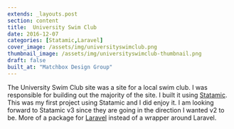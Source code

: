 ```yaml
---
extends: _layouts.post
section: content
title:  University Swim Club
date: 2016-12-07
categories: [Statamic,Laravel]
cover_image: /assets/img/universityswimclub.png
thumbnail_image: /assets/img/universityswimclub-thumbnail.png
draft: false
built_at: "Matchbox Design Group"
---
```

The University Swim Club site was a site for a local swim club. I was responsible for building out the majority of the site. I built it using [Statamic](https://statamic.com/). This was my first project using Statamic and I did enjoy it. I am looking forward to Statamic v3 since they are going in the direction I wanted v2 to be. More of a package for [Laravel](https://laravel.com/) instead of a wrapper around Laravel.
